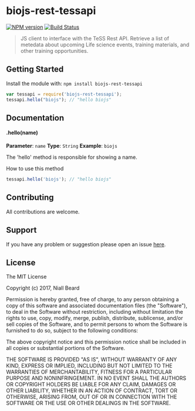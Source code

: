 # biojs-rest-tessapi

[![NPM version](http://img.shields.io/npm/v/biojs-rest-tessapi.svg)](https://www.npmjs.org/package/biojs-rest-tessapi) 
[![Build Status](https://secure.travis-ci.org/njall/biojs-rest-tessapi.png?branch=master)](http://travis-ci.org/njall/biojs-rest-tessapi) 

> JS client to interface with the TeSS Rest API. Retrieve a list of metedata about upcoming Life science events, training materials, and other training opportunities.

## Getting Started
Install the module with: `npm install biojs-rest-tessapi`

```javascript
var tessapi = require('biojs-rest-tessapi');
tessapi.hello("biojs"); // "hello biojs"
```

## Documentation

#### .hello(name)

**Parameter**: `name`
**Type**: `String`
**Example**: `biojs`

The 'hello' method is responsible for showing a name.

How to use this method

```javascript
tessapi.hello('biojs'); // "hello biojs"
```

## Contributing

All contributions are welcome.

## Support

If you have any problem or suggestion please open an issue [here](https://github.com/njall/biojs-rest-tessapi/issues).

## License 

The MIT License

Copyright (c) 2017, Niall Beard

Permission is hereby granted, free of charge, to any person
obtaining a copy of this software and associated documentation
files (the "Software"), to deal in the Software without
restriction, including without limitation the rights to use,
copy, modify, merge, publish, distribute, sublicense, and/or sell
copies of the Software, and to permit persons to whom the
Software is furnished to do so, subject to the following
conditions:

The above copyright notice and this permission notice shall be
included in all copies or substantial portions of the Software.

THE SOFTWARE IS PROVIDED "AS IS", WITHOUT WARRANTY OF ANY KIND,
EXPRESS OR IMPLIED, INCLUDING BUT NOT LIMITED TO THE WARRANTIES
OF MERCHANTABILITY, FITNESS FOR A PARTICULAR PURPOSE AND
NONINFRINGEMENT. IN NO EVENT SHALL THE AUTHORS OR COPYRIGHT
HOLDERS BE LIABLE FOR ANY CLAIM, DAMAGES OR OTHER LIABILITY,
WHETHER IN AN ACTION OF CONTRACT, TORT OR OTHERWISE, ARISING
FROM, OUT OF OR IN CONNECTION WITH THE SOFTWARE OR THE USE OR
OTHER DEALINGS IN THE SOFTWARE.
